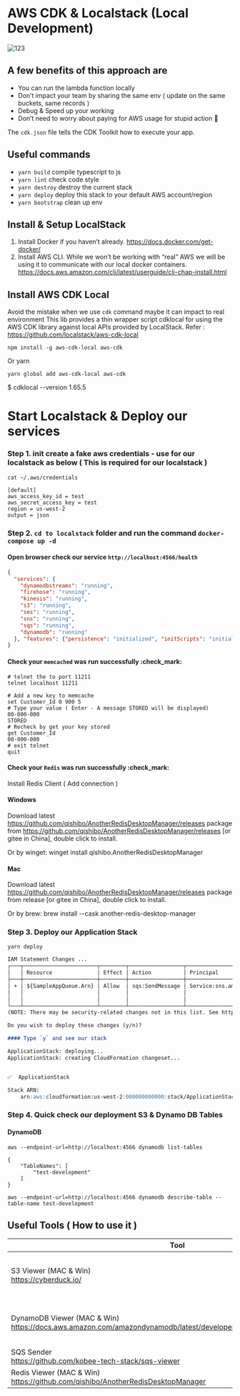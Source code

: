 # AWS CDK & Localstack (Local Development)

![123](https://user-images.githubusercontent.com/18282144/146704241-769f8c06-8981-411b-a055-3e3649bbc86f.png)

## A few benefits of this approach are
- You can run the lambda function locally
- Don’t impact your team by sharing the same env ( update on the same buckets, same records )
- Debug & Speed up your working
- Don’t need to worry about paying for AWS usage for stupid action 🥰


The `cdk.json` file tells the CDK Toolkit how to execute your app.

## Useful commands

 * `yarn build`   compile typescript to js
 * `yarn lint`   check code style
 * `yarn destroy`    destroy the current stack
 * `yarn deploy`      deploy this stack to your default AWS account/region
 * `yarn bootstrap`   clean up env


## Install & Setup LocalStack
1. Install Docker if you haven’t already.
   https://docs.docker.com/get-docker/
2. Install AWS CLI. While we won’t be working with “real” AWS
   we will be using it to communicate with our local docker containers.
   https://docs.aws.amazon.com/cli/latest/userguide/cli-chap-install.html

## Install AWS CDK Local

Avoid the mistake when we use `cdk` command maybe it can impact to real environment
This lib provides a thin wrapper script cdklocal for using the AWS CDK library against local APIs provided by LocalStack.
Refer : https://github.com/localstack/aws-cdk-local

```shell
npm install -g aws-cdk-local aws-cdk
```


Or yarn

```shell
yarn global add aws-cdk-local aws-cdk
```

$ cdklocal --version
1.65.5



# Start Localstack & Deploy our services

### Step 1. init create a fake aws credentials - use for our localstack as below ( This is required for our localstack )
```shell
cat ~/.aws/credentials

[default]
aws_access_key_id = test
aws_secret_access_key = test
region = us-west-2     
output = json
```

### Step 2. `cd to localstack` folder and run the command `docker-compose up -d`

#### Open browser check our service `http://localhost:4566/health`
```json
{
  "services": {
    "dynamodbstreams": "running", 
    "firehose": "running", 
    "kinesis": "running", 
    "s3": "running", 
    "ses": "running", 
    "sns": "running", 
    "sqs": "running", 
    "dynamodb": "running"
  }, "features": {"persistence": "initialized", "initScripts": "initialized"}
}
```

#### Check your `memcached` was run successfully :check_mark: 

```
# telnet the to port 11211
telnet localhost 11211

# Add a new key to memcache
set Customer_Id 0 900 5
# Type your value ( Enter - A message STORED will be displayed)
00-000-000
STORED
# Recheck by get your key stored 
get Customer_Id
00-000-000
# exit telnet
quit
```

#### Check your `Redis` was run successfully :check_mark: 
Install Redis Client ( Add connection )

#### Windows
Download latest https://github.com/qishibo/AnotherRedisDesktopManager/releases package from https://github.com/qishibo/AnotherRedisDesktopManager/releases [or gitee in China], double click to install.

Or by winget: winget install qishibo.AnotherRedisDesktopManager

#### Mac
Download latest https://github.com/qishibo/AnotherRedisDesktopManager/releases package from release [or gitee in China], double click to install.

Or by brew: brew install --cask another-redis-desktop-manager

 

### Step 3. Deploy our Application Stack

```shell
yarn deploy
```

```markdown
IAM Statement Changes ...
┌───┬───────────────────────┬────────┬─────────────────┬───────────────────────────┬───────────────────────────────────────────────────────┐
│   │ Resource              │ Effect │ Action          │ Principal                 │ Condition                                             │
├───┼───────────────────────┼────────┼─────────────────┼───────────────────────────┼───────────────────────────────────────────────────────┤
│ + │ ${SampleAppQueue.Arn} │ Allow  │ sqs:SendMessage │ Service:sns.amazonaws.com │ "ArnEquals": {                                        │
│   │                       │        │                 │                           │   "aws:SourceArn": "${SampleAppTopic}"                │
│   │                       │        │                 │                           │ }                                                     │
└───┴───────────────────────┴────────┴─────────────────┴───────────────────────────┴───────────────────────────────────────────────────────┘
(NOTE: There may be security-related changes not in this list. See https://github.com/aws/aws-cdk/issues/1299)

Do you wish to deploy these changes (y/n)?

#### Type `y` and see our stack

ApplicationStack: deploying...
ApplicationStack: creating CloudFormation changeset...


✅  ApplicationStack

Stack ARN:
    arn:aws:cloudformation:us-west-2:000000000000:stack/ApplicationStack/e67d04e2
```

### Step 4. Quick check our deployment S3 & Dynamo DB Tables
#### DynamoDB
```shell
aws --endpoint-url=http://localhost:4566 dynamodb list-tables

{
    "TableNames": [
        "test-development"
    ]
}

aws --endpoint-url=http://localhost:4566 dynamodb describe-table --table-name test-development
```

## Useful Tools ( How to use it )
| Tool      | Description |
| ----------- | ----------- |
| S3 Viewer (MAC & Win) <br/> https://cyberduck.io/     | ![Screen Shot 2021-10-08 at 17 39 59](https://user-images.githubusercontent.com/78775708/136542800-12649534-6832-46db-84c6-d1f5b9e63d85.png) |
| DynamoDB Viewer (MAC & Win) <br/> https://docs.aws.amazon.com/amazondynamodb/latest/developerguide/workbench.settingup.html   |   ![Screen Shot 2021-10-08 at 17 42 30](https://user-images.githubusercontent.com/78775708/136543146-5a52d1a0-a7c1-4eda-b394-83facca1d3d2.png)     |
| SQS Sender   <br/>https://github.com/kobee-tech-stack/sqs-viewer    |
| Redis Viewer (MAC & Win) <br/> https://github.com/qishibo/AnotherRedisDesktopManager   |   ...     |



